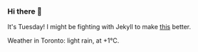 ### Hi there :wave:

It's Tuesday! I might be fighting with Jekyll to make [this](https://swissclubtoronto.ca) better.

Weather in Toronto: light rain, at +1°C.
